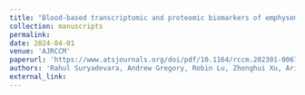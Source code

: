 ```yaml
---
title: "Blood-based transcriptomic and proteomic biomarkers of emphysema"
collection: manuscripts
permalink: 
date: 2024-04-01
venue: 'AJRCCM'
paperurl: 'https://www.atsjournals.org/doi/pdf/10.1164/rccm.202301-0067OC'
authors: 'Rahul Suryadevara, Andrew Gregory, Robin Lu, Zhonghui Xu, Aria Masoomi, et al. (2024). Blood-based transcriptomic and proteomic biomarkers of emphysema. <i>AJRCCM</i>.'
external_link:
---
```

